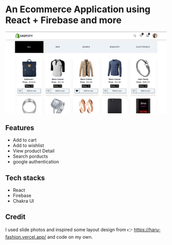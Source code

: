 # An Ecommerce Application using React + Firebase and more

<img src='./src/assets/image/preview.png'/>

## Features

-  Add to cart
-  Add to wishlist
-  View product Detail
-  Search porducts
-  google authentication

## Tech stacks

-  React
-  Firebase
-  Chakra UI

## Credit

I used slide photos and inspired some layout design from 👉 https://haru-fashion.vercel.app/ and code on my own.
